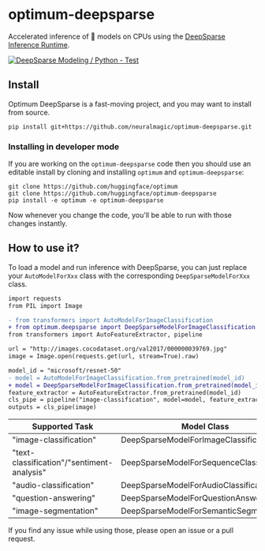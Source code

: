 # optimum-deepsparse

Accelerated inference of 🤗 models on CPUs using the [DeepSparse Inference Runtime](https://github.com/neuralmagic/deepsparse).

[![DeepSparse Modeling / Python - Test](https://github.com/neuralmagic/optimum-deepsparse/actions/workflows/test_check.yaml/badge.svg)](https://github.com/neuralmagic/optimum-deepsparse/actions/workflows/test_check.yaml)

## Install
Optimum DeepSparse is a fast-moving project, and you may want to install from source.

`pip install git+https://github.com/neuralmagic/optimum-deepsparse.git`

### Installing in developer mode

If you are working on the `optimum-deepsparse` code then you should use an editable install by cloning and installing `optimum` and `optimum-deepsparse`:

```
git clone https://github.com/huggingface/optimum
git clone https://github.com/huggingface/optimum-deepsparse
pip install -e optimum -e optimum-deepsparse
```

Now whenever you change the code, you'll be able to run with those changes instantly.


## How to use it?
To load a model and run inference with DeepSparse, you can just replace your `AutoModelForXxx` class with the corresponding `DeepSparseModelForXxx` class. 

```diff
import requests
from PIL import Image

- from transformers import AutoModelForImageClassification
+ from optimum.deepsparse import DeepSparseModelForImageClassification
from transformers import AutoFeatureExtractor, pipeline

url = "http://images.cocodataset.org/val2017/000000039769.jpg"
image = Image.open(requests.get(url, stream=True).raw)

model_id = "microsoft/resnet-50"
- model = AutoModelForImageClassification.from_pretrained(model_id)
+ model = DeepSparseModelForImageClassification.from_pretrained(model_id, export=True, input_shapes="[1,3,224,224]")
feature_extractor = AutoFeatureExtractor.from_pretrained(model_id)
cls_pipe = pipeline("image-classification", model=model, feature_extractor=feature_extractor)
outputs = cls_pipe(image)
```

| Supported Task                              | Model Class |
| ------------------------------------------- | ------------- |
| "image-classification"                      | DeepSparseModelForImageClassification  |
| "text-classification"/"sentiment-analysis"  | DeepSparseModelForSequenceClassification  |
| "audio-classification"                      | DeepSparseModelForAudioClassification  |
| "question-answering"                        | DeepSparseModelForQuestionAnswering  |
| "image-segmentation"                        | DeepSparseModelForSemanticSegmentation  |

If you find any issue while using those, please open an issue or a pull request.
